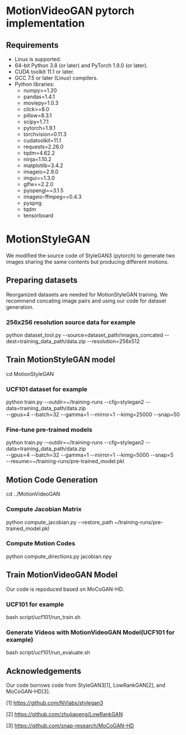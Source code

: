 # MotionVideoGAN pytorch implementation

## Requirements
* Linux is supported.
* 64-bit Python 3.8 (or later) and PyTorch 1.9.0 (or later).
* CUDA toolkit 11.1 or later. 
* GCC 7.5 or later (Linux) compilers. 
* Python libraries:
  - numpy>=1.20
  - pandas=1.4.1
  - moviepy=1.0.3
  - click>=8.0
  - pillow=8.3.1
  - scipy=1.7.1
  - pytorch=1.9.1
  - torchvision=0.11.3
  - cudatoolkit=11.1
  - requests=2.26.0
  - tqdm=4.62.2
  - ninja=1.10.2
  - matplotlib=3.4.2
  - imageio=2.9.0
  - imgui==1.3.0
  - glfw==2.2.0
  - pyopengl==3.1.5
  - imageio-ffmpeg==0.4.3
  - pyspng
  - tqdm
  - tensorboard


# MotionStyleGAN
We modified the source code of StyleGAN3 (pytorch) to generate two images sharing the same contents but producing different motions. 

## Preparing datasets
Reorganized datasets are needed for MotionStyleGAN training. We recommend concating image pairs and using our code for dataset generation.

### 256x256 resolution source data for example
python dataset_tool.py --source=dataset_path/images_concated --dest=training_data_path/data.zip --resolution=256x512

## Train MotionStyleGAN model
cd MotionStyleGAN

### UCF101 dataset for example
python train.py --outdir=~/training-runs --cfg=stylegan2 --data=training_data_path/data.zip \
    --gpus=4 --batch=32 --gamma=1 --mirror=1 --kimg=25000 --snap=50 

### Fine-tune pre-trained models
python train.py --outdir=~/training-runs --cfg=stylegan2 --data=training_data_path/data.zip \
    --gpus=4 --batch=32 --gamma=1 --mirror=1 --kimg=5000 --snap=5 \
    --resume=~/training-runs/pre-trained_model.pkl


## Motion Code Generation
cd ../MotionVideoGAN

### Compute Jacobian Matrix
python compute_jacobian.py --restore_path ~/training-runs/pre-trained_model.pkl

### Compute Motion Codes
python compute_directions.py jacobian.npy

## Train MotionVideoGAN Model
Our code is repoduced based on MoCoGAN-HD.

### UCF101 for example
bash script/ucf101/run_train.sh

### Generate Videos with MotionVideoGAN Model(UCF101 for example)
bash script/ucf101/run_evaluate.sh

## Acknowledgements
Our code borrows code from StyleGAN3[1], LowRankGAN[2], and MoCoGAN-HD[3].

[1] https://github.com/NVlabs/stylegan3

[2] https://github.com/zhujiapeng/LowRankGAN

[3] https://github.com/snap-research/MoCoGAN-HD